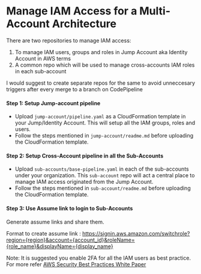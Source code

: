 # Manage IAM Access for a Multi-Account Architecture


There are two repositories to manage IAM access:

 1. To manage IAM users, groups and roles in Jump Account aka Identity Account in AWS terms
 2. A common repo which will be used to manage cross-accounts IAM roles in each sub-account

I would suggest to create separate repos for the same to avoid unneccesary triggers after every merge to a branch on CodePipeline

#### Step 1: Setup Jump-account pipeline

- Upload `jump-account/pipeline.yaml` as a CloudFormation template in your Jump/Identity Account. This will setup all the IAM groups, roles and users.
- Follow the steps mentioned in `jump-account/readme.md` before uploading the CloudFormation template.

#### Step 2: Setup Cross-Account pipeline in all the Sub-Accounts

- Upload `sub-accounts/base-pipeline.yaml` in each of the sub-accounts under your organization. This `sub-account` repo will act a central place to manage IAM access originated from the Jump Account.
- Follow the steps mentioned in `sub-account/readme.md` before uploading the CloudFormation template.

#### Step 3: Use Assume link to login to Sub-Accounts

Generate assume links and share them.

Format to create assume link : https://signin.aws.amazon.com/switchrole?region={region}&account={account_id}&roleName={role_name}&displayName={display_name}

Note: It is suggested you enable 2FA for all the IAM users as best practice. For more refer [AWS Security Best Practices White Paper](https://d0.awsstatic.com/whitepapers/Security/AWS_Security_Best_Practices.pdf)
